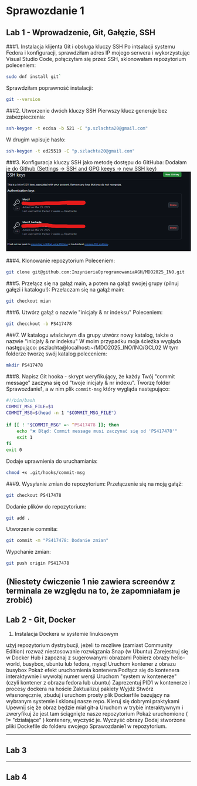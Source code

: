 # Sprawozdanie 1 
## Lab 1 - Wprowadzenie, Git, Gałęzie, SSH
###1. Instalacja klijenta Git i obsługa kluczy SSH
Po intsalacji systemu Fedora i konfiguracji, sprawdziłam adres IP mojego serwera i wykorzystując Visual Studio Code, połączyłam się przez SSH, sklonowałam repozytorium poleceniem:
```bash
sudo dnf install git`
```
Sprawdziłam poprawność instalacji:
```bash
git --version
```
###2. Utworzenie dwóch kluczy SSH
Pierwszy klucz generuje bez zabezpieczenia:
```bash
ssh-keygen -t ecdsa -b 521 -C "p.szlachta20@gmail.com"
```
W drugim wpisuje hasło:
```bash
ssh-keygen -t ed25519 -C "p.szlachta20@gmail.com"
```
###3. Konfiguracja kluczy SSH jako metodę dostępu do GitHuba:
Dodałam je do Github (Settings -> SSH and GPG keeys -> new SSH key)
![zdj1](screenshots/1.png)

###4. Klonowanie repozytorium
Poleceniem:
```bash
git clone git@github.com:InzynieriaOprogramowaniaAGH/MDO2025_INO.git
```
###5. Przełącz się na gałąź main, a potem na gałąź swojej grupy (pilnuj gałęzi i katalogu!):
Przełaczam się na gałąź main:
```bash
git checkout mian
```
###6. Utwórz gałąź o nazwie "inicjały & nr indeksu" 
Poleceniem:
```bash
git checckout -b PS417478
```
###7. W katalogu właściwym dla grupy utwórz nowy katalog, także o nazwie "inicjały & nr indeksu"
W moim przypadku moja ścieżka wygląda następująco: pszlachta@localhost:~/MDO2025_INO/INO/GCL02
W tym folderze tworzę swój katalog poleceniem:
```bash
mkdir PS417478
```
###8. Napisz Git hooka - skrypt weryfikujący, że każdy Twój "commit message" zaczyna się od "twoje inicjały & nr indexu".
Tworzę folder Sprawozdanie1, a w nim plik `commit-msg` który wygląda następująco:
```bash
#!/bin/bash
COMMIT_MSG_FILE=$1
COMMIT_MSG=$(head -n 1 "$COMMIT_MSG_FILE")

if [[ ! "$COMMIT_MSG" =~ ^PS417478 ]]; then
    echo "❌ Błąd: Commit message musi zaczynać się od 'PS417478'"
    exit 1
fi
exit 0
```
Dodaje uprawnienia do uruchamiania:
```bash
chmod +x .git/hooks/commit-msg
```
###9. Wysyłanie zmian do repozytorium:
Przełączenie się na moją gałąź:
```bash
git checkout PS417478
```
Dodanie plików do repozytorium:
```bash
git add .
```
Utworzenie commita:
```bash
git commit -m "PS417478: Dodanie zmian"
```
Wypchanie zmian:
```bash
git push origin PS417478
```

(Niestety ćwiczenie 1 nie zawiera screenów z terminala ze względu na to, że zapomniałam je zrobić)
---
## Lab 2 - Git, Docker
1. Instalacja Dockera w systemie linuksowym

użyj repozytorium dystrybucji, jeżeli to możliwe (zamiast Community Edition)
rozważ niestosowanie rozwiązania Snap (w Ubuntu)
Zarejestruj się w Docker Hub i zapoznaj z sugerowanymi obrazami
Pobierz obrazy hello-world, busybox, ubuntu lub fedora, mysql
Uruchom kontener z obrazu busybox
Pokaż efekt uruchomienia kontenera
Podłącz się do kontenera interaktywnie i wywołaj numer wersji
Uruchom "system w kontenerze" (czyli kontener z obrazu fedora lub ubuntu)
Zaprezentuj PID1 w kontenerze i procesy dockera na hoście
Zaktualizuj pakiety
Wyjdź
Stwórz własnoręcznie, zbuduj i uruchom prosty plik Dockerfile bazujący na wybranym systemie i sklonuj nasze repo.
Kieruj się dobrymi praktykami
Upewnij się że obraz będzie miał git-a
Uruchom w trybie interaktywnym i zweryfikuj że jest tam ściągnięte nasze repozytorium
Pokaż uruchomione ( != "działające" ) kontenery, wyczyść je.
Wyczyść obrazy
Dodaj stworzone pliki Dockefile do folderu swojego Sprawozdanie1 w repozytorium.

--- 
## Lab 3


--- 
## Lab 4

